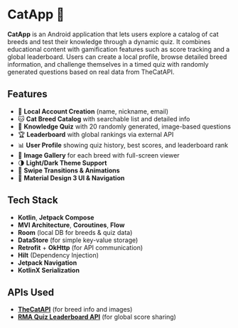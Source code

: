 # CatApp 🐾

**CatApp** is an Android application that lets users explore a catalog of cat breeds and test their knowledge through a dynamic quiz. It combines educational content with gamification features such as score tracking and a global leaderboard. Users can create a local profile, browse detailed breed information, and challenge themselves in a timed quiz with randomly generated questions based on real data from TheCatAPI.

## Features

* 🔐 **Local Account Creation** (name, nickname, email)
* 🐱 **Cat Breed Catalog** with searchable list and detailed info
* 🧠 **Knowledge Quiz** with 20 randomly generated, image-based questions
* 🏆 **Leaderboard** with global rankings via external API
* 📊 **User Profile** showing quiz history, best scores, and leaderboard rank
* 📸 **Image Gallery** for each breed with full-screen viewer
* 🌗 **Light/Dark Theme Support**
* 🔄 **Swipe Transitions & Animations**
* 🧭 **Material Design 3 UI & Navigation**

## Tech Stack

* **Kotlin**, **Jetpack Compose**
* **MVI Architecture**, **Coroutines**, **Flow**
* **Room** (local DB for breeds & quiz data)
* **DataStore** (for simple key-value storage)
* **Retrofit** + **OkHttp** (for API communication)
* **Hilt** (Dependency Injection)
* **Jetpack Navigation**
* **KotlinX Serialization**

## APIs Used

* **[TheCatAPI](https://developers.thecatapi.com/)** (for breed info and images)
* **[RMA Quiz Leaderboard API](https://rma.finlab.rs)** (for global score sharing)
